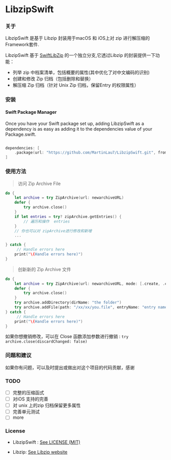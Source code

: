 # LibzipSwift



### 关于

LibzipSwift 是基于 Libzip 封装用于macOS 和 iOS上对 zip 进行解压缩的 Framework套件. 

LibzipSwift 基于 [SwiftLibZip](https://github.com/SwiftZip/SwiftZip) 的一个独立分支,它透过Libzip 的封装提供一下功能：

- 列举 zip 中档案清单，包括概要的属性(其中优化了对中文编码的识别)
- 创建和修改 Zip 归档（包括删除和替换）
- 解压缩 Zip 归档（针对 Unix Zip 归档，保留Entry 的权限属性）

### 安装

#### Swift Package Manager

Once you have your Swift package set up, adding LibzipSwift as a dependency is as easy as adding it to the dependencies value of your Package.swift.

```swift

dependencies: [
    .package(url: "https://github.com/MartinLau7/LibzipSwift.git", from: "0.1")
]

```

### 使用方法

> 访问 Zip Archive File

```swift
do {
    let archive = try ZipArchive(url: newarchiveURL)
    defer {
        try archive.close()
    }
    if let entries = try? zipArchive.getEntries() {
        // 遍历和操作  entries
    }
    // 你也可以对 zipArchive进行修改和新增
    ...

} catch {
     // Handle errors here
    print("\(Handle errors here)")
}
```

> 创新新的 Zip Archive 文件

```swift
do {
    let archive = try ZipArchive(url: newarchiveURL, mode: [.create, .checkConsistency])
    defer {
        try archive.close()
    }
    try archive.addDirectory(dirName: "the folder")
    try archive.addFile(path: "/xx/xx/you.file", entryName: "entry name is Optional param") >= 0)
} catch {
     // Handle errors here
    print("\(Handle errors here)")
}
```

如果你想撤销修改，可以在 Close 函数添加参数进行撤销 :
`try archive.close(discardChanged: false)`

### 问题和建议
 
 如果你有问题，可以及时提出或做出对这个项目的代码贡献，感谢
 
### TODO
 
- [ ] 完整的压缩函式
- [ ] 对iOS 支持的完善
- [ ] 对 unix 上的zip 归档保留更多属性
- [ ] 完善单元测试
- [ ] more

### License

- LibzipSwift : [See LICENSE (MIT)](https://github.com/MartinLau7/LibzipSwift/blob/master/LICENSE)

- Libzip: [See Libzip website](https://libzip.org/license/)
